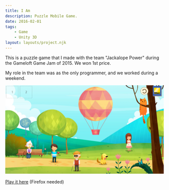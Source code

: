 ```yaml
---
title: I Am
description: Puzzle Mobile Game.
date: 2016-02-01
tags:
    - Game
    - Unity 3D
layout: layouts/project.njk
---
```

This is a puzzle game that I made with the team "Jackalope Power" during the Gameloft Game Jam of 2015. We won 1st price.

My role in the team was as the only programmer, and we worked during a weekend.

![I Am Capture](/img/iam.jpg)

[Play it here](https://revolter.itch.io/gameloft-game-jam-2015) (Firefox needed)